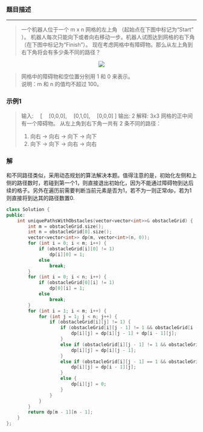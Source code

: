 ### 题目描述
*** 

> 一个机器人位于一个 m x n 网格的左上角 （起始点在下图中标记为“Start” ）。
> 机器人每次只能向下或者向右移动一步。机器人试图达到网格的右下角（在下图中标记为“Finish”）。
> 现在考虑网格中有障碍物。那么从左上角到右下角将会有多少条不同的路径？
<div align=center><img src="https://assets.leetcode-cn.com/aliyun-lc-upload/uploads/2018/10/22/robot_maze.png"/></div>

> 网格中的障碍物和空位置分别用 1 和 0 来表示。  
> 说明：m 和 n 的值均不超过 100。

### 示例1 
> 输入:
> &emsp;[
> &emsp;[0,0,0],
> &emsp;[0,1,0],
> &emsp;[0,0,0]
> ]
> 输出: 2
> 解释:
> 3x3 网格的正中间有一个障碍物。
> 从左上角到右下角一共有 2 条不同的路径：
> 1. 向右 -> 向右 -> 向下 -> 向下
> 2. 向下 -> 向下 -> 向右 -> 向右


### 解
和不同路径类似，采用动态规划的算法解决本题。值得注意的是，初始化左侧和上侧的路径数时，若碰到第一个1，则直接退出初始化，因为不能通过障碍物到达后续的格子。另外在遍历前需要判断当前元素是否为1，若不为一则正常dp，若为1则直接将到达其的路径数置0.
```C++
class Solution {
public:
    int uniquePathsWithObstacles(vector<vector<int>>& obstacleGrid) {
        int m = obstacleGrid.size();
        int n = obstacleGrid[0].size();
        vector<vector<int>> dp(m, vector<int>(n, 0));
        for (int i = 0; i < m; i++) {
            if (obstacleGrid[i][0] != 1)
                dp[i][0] = 1;
            else
                break;
        }
        for (int i = 0; i < n; i++) {
            if (obstacleGrid[0][i] != 1)
                dp[0][i] = 1;
            else
                break;
        }
        for (int i = 1; i < m; i++) {
            for (int j = 1; j < n; j++) {
                if (obstacleGrid[i][j] != 1) {
                    if (obstacleGrid[i][j - 1] != 1 && obstacleGrid[i - 1][j] != 1) {
                        dp[i][j] = dp[i][j - 1] + dp[i - 1][j];
                    }
                    else if (obstacleGrid[i][j - 1] != 1 && obstacleGrid[i - 1][j] == 1) {
                        dp[i][j] = dp[i][j - 1];
                    }
                    else if (obstacleGrid[i][j - 1] == 1 && obstacleGrid[i - 1][j] != 1) {
                        dp[i][j] = dp[i - 1][j];
                    }
                    else {
                        dp[i][j] = 0;
                    }
                }
            }
        }
        return dp[m - 1][n - 1];
    }
};
```
